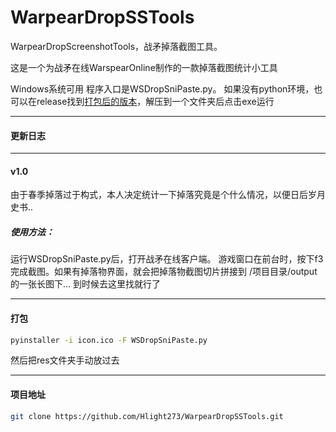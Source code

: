 # WarpearDropSSTools
WarpearDropScreenshotTools，战矛掉落截图工具。

这是一个为战矛在线WarspearOnline制作的一款掉落截图统计小工具

Windows系统可用
程序入口是WSDropSniPaste.py。
如果没有python环境，也可以在release找到[打包后的版本](https://github.com/Hlight273/WarpearDropSSTools/releases/tag/v1.0 "发布 release")，解压到一个文件夹后点击exe运行

------------

#### 更新日志

------------

#### v1.0

由于春季掉落过于构式，本人决定统计一下掉落究竟是个什么情况，以便日后岁月史书..

##### 使用方法：

运行WSDropSniPaste.py后，打开战矛在线客户端。
游戏窗口在前台时，按下f3完成截图。如果有掉落物界面，就会把掉落物截图切片拼接到
/项目目录/output 的一张长图下... 到时候去这里找就行了

------------
#### 打包
```bash
pyinstaller -i icon.ico -F WSDropSniPaste.py
```
然后把res文件夹手动放过去

------------

#### 项目地址
```bash
git clone https://github.com/Hlight273/WarpearDropSSTools.git
```